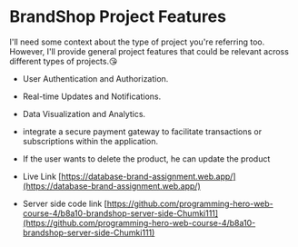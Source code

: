 # BrandShop Project Features

I'll need some context about the type of project you're referring too. However, I'll provide general project features that could be relevant across different types of projects.😘
 - User Authentication and Authorization. 
 - Real-time Updates and Notifications. 
 - Data Visualization and Analytics. 
 - integrate a secure payment gateway to facilitate transactions or subscriptions within the application. 
 - If the user wants to delete the product, he can update the product

- Live Link [https://database-brand-assignment.web.app/](https://database-brand-assignment.web.app/) 

- Server side code link [https://github.com/programming-hero-web-course-4/b8a10-brandshop-server-side-Chumki111](https://github.com/programming-hero-web-course-4/b8a10-brandshop-server-side-Chumki111)
